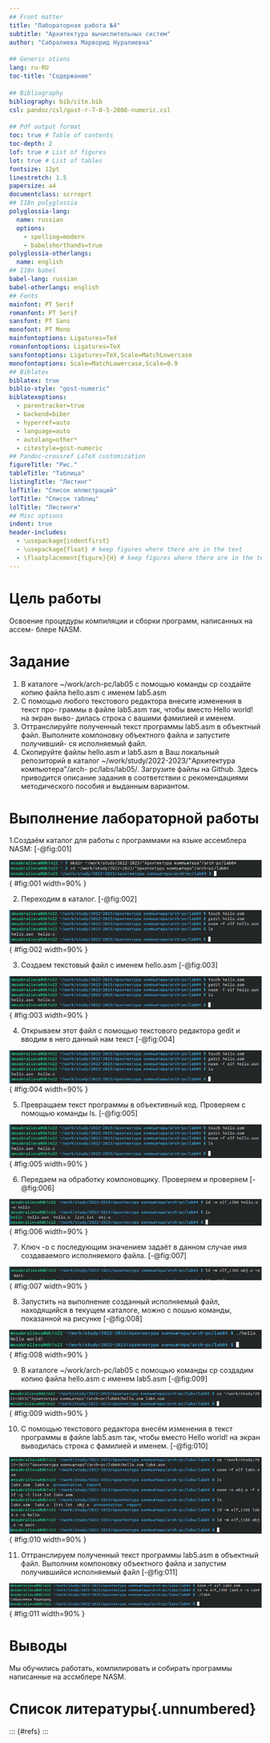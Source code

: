 ```yaml
---
## Front matter
title: "Лабораторная работа №4"
subtitle: "Архитектура вычислительных систем"
author: "Сабралиева Марворид Нуралиевна"

## Generic otions
lang: ru-RU
toc-title: "Содержание"

## Bibliography
bibliography: bib/cite.bib
csl: pandoc/csl/gost-r-7-0-5-2008-numeric.csl

## Pdf output format
toc: true # Table of contents
toc-depth: 2
lof: true # List of figures
lot: true # List of tables
fontsize: 12pt
linestretch: 1.5
papersize: a4
documentclass: scrreprt
## I18n polyglossia
polyglossia-lang:
  name: russian
  options:
	- spelling=modern
	- babelshorthands=true
polyglossia-otherlangs:
  name: english
## I18n babel
babel-lang: russian
babel-otherlangs: english
## Fonts
mainfont: PT Serif
romanfont: PT Serif
sansfont: PT Sans
monofont: PT Mono
mainfontoptions: Ligatures=TeX
romanfontoptions: Ligatures=TeX
sansfontoptions: Ligatures=TeX,Scale=MatchLowercase
monofontoptions: Scale=MatchLowercase,Scale=0.9
## Biblatex
biblatex: true
biblio-style: "gost-numeric"
biblatexoptions:
  - parentracker=true
  - backend=biber
  - hyperref=auto
  - language=auto
  - autolang=other*
  - citestyle=gost-numeric
## Pandoc-crossref LaTeX customization
figureTitle: "Рис."
tableTitle: "Таблица"
listingTitle: "Листинг"
lofTitle: "Список иллюстраций"
lotTitle: "Список таблиц"
lolTitle: "Листинги"
## Misc options
indent: true
header-includes:
  - \usepackage{indentfirst}
  - \usepackage{float} # keep figures where there are in the text
  - \floatplacement{figure}{H} # keep figures where there are in the text
---
```


# Цель работы
Освоение процедуры компиляции и сборки программ, написанных на ассем-
блере NASM.

# Задание
1. В каталоге ~/work/arch-pc/lab05 с помощью команды cp создайте копию
файла hello.asm с именем lab5.asm
2. С помощью любого текстового редактора внесите изменения в текст про-
граммы в файле lab5.asm так, чтобы вместо Hello world! на экран выво-
дилась строка с вашими фамилией и именем.
3. Оттранслируйте полученный текст программы lab5.asm в объектный
файл. Выполните компоновку объектного файла и запустите получивший-
ся исполняемый файл.
4. Скопируйте файлы hello.asm и lab5.asm в Ваш локальный репозиторий
в каталог ~/work/study/2022-2023/"Архитектура компьютера"/arch-
pc/labs/lab05/. Загрузите файлы на Github.
Здесь приводится описание задания в соответствии с рекомендациями
методического пособия и выданным вариантом.

# Выполнение лабораторной работы
1.Создаём каталог для работы с программами на языке ассемблера NASM:  [-@fig:001]

![Создание каталога](image/1.png){ #fig:001 width=90% }

2. Переходим в каталог.  [-@fig:002]

![Переход](image/2.png){ #fig:002 width=90% }

3. Создаем текстовый файл с именем hello.asm    [-@fig:003]

![Текстовый файл](image/3.png){ #fig:003 width=90% }

4. Открываем этот файл с помощью текстового редактора gedit и вводим в него данный нам текст    [-@fig:004]

![Открыть файл](image/3.png){ #fig:004 width=90% }

5. Превращаем текст программы в объективный код. Проверяем с помощью команды ls.  [-@fig:005] 

![Объективный код](image/3.png){ #fig:005 width=90% }

6. Передаем на обработку компоновщику. Проверяем и проверяем     [-@fig:006]

![Компоновщик](image/6.png){ #fig:006 width=90% }

7. Ключ -o с последующим значением задаёт в данном случае имя создаваемого исполняемого файла. [-@fig:007]

![Ключ -о](image/7.png){ #fig:007 width=90% }

8. Запустить на выполнение созданный исполняемый файл, находящийся в текущем каталоге, можно с пошью команды, показанной на рисунке [-@fig:008]

![Запуск файла](image/9.png){ #fig:008 width=90% }

9. В каталоге ~/work/arch-pc/lab05 с помощью команды cp создадим копию
файла hello.asm с именем lab5.asm     [-@fig:009]

![Создание файла](image/10.png){ #fig:009 width=90% }

10. С помощью текстового редактора внесём изменения в текст программы в файле lab5.asm так, чтобы вместо Hello world! на экран выводилась строка с фамилией и именем.  [-@fig:010]

![Изменяем текст](image/11.png){ #fig:010 width=90% }

11. Оттранслируем полученный текст программы lab5.asm в объектный файл. Выполним компоновку объектного файла и запустим получившийся исполняемый файл     [-@fig:011]

![Компановка и запуск файла](image/12.png){ #fig:011 width=90% }




# Выводы

Мы обучились работать, компилировать и собирать программы написанные на ассмблере NASM.

# Список литературы{.unnumbered}

::: {#refs}
:::
